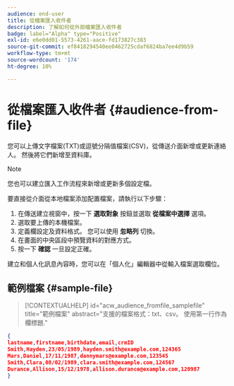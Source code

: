 ```yaml
---
audience: end-user
title: 從檔案匯入收件者
description: 了解如何從外部檔案匯入收件者
badge: label="Alpha" type="Positive"
exl-id: e6e0dd01-5573-4261-aace-fd173827c383
source-git-commit: ef8418294540ee0462725cdaf6824ba7ee4d9b59
workflow-type: tm+mt
source-wordcount: '174'
ht-degree: 10%

---
```


# 從檔案匯入收件者 {#audience-from-file}

您可以上傳文字檔案(TXT)或逗號分隔值檔案(CSV)，從傳送介面新增或更新連絡人。 然後將它們新增至資料庫。

>[!NOTE]
>
>您也可以建立匯入工作流程來新增或更新多個設定檔。


要直接從介面從本地檔案添加配置檔案，請執行以下步驟：

1. 在傳送建立視窗中，按一下 **選取對象** 按鈕並選取 **從檔案中選擇** 選項。
1. 選取要上傳的本機檔案。
1. 定義欄設定及資料格式。 您可以使用 **忽略列** 切換。
1. 在畫面的中央區段中預覽資料的對應方式。
1. 按一下 **確認** 一旦設定正確。

建立和個人化訊息內容時，您可以在「個人化」編輯器中從輸入檔案選取欄位。

## 範例檔案 {#sample-file}

>[!CONTEXTUALHELP]
>id="acw_audience_fromfile_samplefile"
>title="範例檔案"
>abstract="支援的檔案格式：txt、csv。 使用第一行作為欄標題."


```json
{
lastname,firstname,birthdate,email,crmID
Smith,Hayden,23/05/1989,hayden.smith@example.com,124365
Mars,Daniel,17/11/1987,dannymars@example.com,123545
Smith,Clara,08/02/1989,clara.smith@example.com,124567
Durance,Allison,15/12/1978,allison.durance@example.com,120987
}
```
